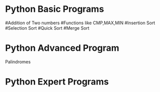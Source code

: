 # Python Basic Programs
#Addition of Two numbers
#Functions like CMP,MAX,MIN
#Insertion Sort
#Selection Sort
#Quick Sort
#Merge Sort

# Python Advanced Program
Palindromes
# Python Expert Programs
